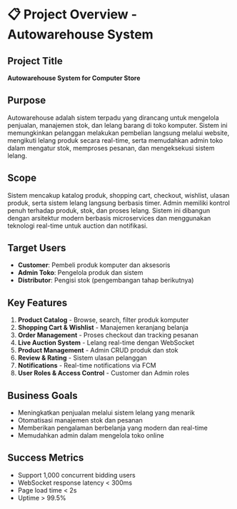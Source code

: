 # 📋 Project Overview - Autowarehouse System

## Project Title
**Autowarehouse System for Computer Store**

## Purpose
Autowarehouse adalah sistem terpadu yang dirancang untuk mengelola penjualan, manajemen stok, dan lelang barang di toko komputer. Sistem ini memungkinkan pelanggan melakukan pembelian langsung melalui website, mengikuti lelang produk secara real-time, serta memudahkan admin toko dalam mengatur stok, memproses pesanan, dan mengeksekusi sistem lelang.

## Scope
Sistem mencakup katalog produk, shopping cart, checkout, wishlist, ulasan produk, serta sistem lelang langsung berbasis timer. Admin memiliki kontrol penuh terhadap produk, stok, dan proses lelang. Sistem ini dibangun dengan arsitektur modern berbasis microservices dan menggunakan teknologi real-time untuk auction dan notifikasi.

## Target Users
- **Customer**: Pembeli produk komputer dan aksesoris
- **Admin Toko**: Pengelola produk dan sistem
- **Distributor**: Pengisi stok (pengembangan tahap berikutnya)

## Key Features
1. **Product Catalog** - Browse, search, filter produk komputer
2. **Shopping Cart & Wishlist** - Manajemen keranjang belanja
3. **Order Management** - Proses checkout dan tracking pesanan
4. **Live Auction System** - Lelang real-time dengan WebSocket
5. **Product Management** - Admin CRUD produk dan stok
6. **Review & Rating** - Sistem ulasan pelanggan
7. **Notifications** - Real-time notifications via FCM
8. **User Roles & Access Control** - Customer dan Admin roles

## Business Goals
- Meningkatkan penjualan melalui sistem lelang yang menarik
- Otomatisasi manajemen stok dan pesanan
- Memberikan pengalaman berbelanja yang modern dan real-time
- Memudahkan admin dalam mengelola toko online

## Success Metrics
- Support 1,000 concurrent bidding users
- WebSocket response latency < 300ms
- Page load time < 2s
- Uptime > 99.5%
